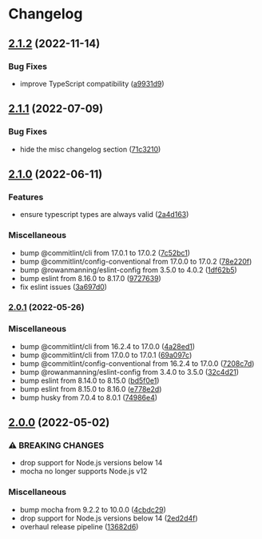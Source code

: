 # Changelog

## [2.1.2](https://github.com/rowanmanning/require-first/compare/v2.1.1...v2.1.2) (2022-11-14)


### Bug Fixes

* improve TypeScript compatibility ([a9931d9](https://github.com/rowanmanning/require-first/commit/a9931d9b107645c36b2c4ec645987cb57e3b4292))

## [2.1.1](https://github.com/rowanmanning/require-first/compare/v2.1.0...v2.1.1) (2022-07-09)


### Bug Fixes

* hide the misc changelog section ([71c3210](https://github.com/rowanmanning/require-first/commit/71c3210a328eb79058c0cec25f99cee43f38924e))

## [2.1.0](https://github.com/rowanmanning/require-first/compare/v2.0.1...v2.1.0) (2022-06-11)


### Features

* ensure typescript types are always valid ([2a4d163](https://github.com/rowanmanning/require-first/commit/2a4d1634f4f61f9027a95e293f1d1a24da67b457))


### Miscellaneous

* bump @commitlint/cli from 17.0.1 to 17.0.2 ([7c52bc1](https://github.com/rowanmanning/require-first/commit/7c52bc124951974b46fd237835c711ce9dcbbf46))
* bump @commitlint/config-conventional from 17.0.0 to 17.0.2 ([78e220f](https://github.com/rowanmanning/require-first/commit/78e220ff6fc18c0027cdfbe3ea63681b20e96efa))
* bump @rowanmanning/eslint-config from 3.5.0 to 4.0.2 ([1df62b5](https://github.com/rowanmanning/require-first/commit/1df62b52570321242de279d1a283e76d0fcdb5ab))
* bump eslint from 8.16.0 to 8.17.0 ([9727639](https://github.com/rowanmanning/require-first/commit/972763962f5a1fa611bf05537ee56b663988fab6))
* fix eslint issues ([3a697d0](https://github.com/rowanmanning/require-first/commit/3a697d034e79315dbdab324e46cf39790638c248))

### [2.0.1](https://github.com/rowanmanning/require-first/compare/v2.0.0...v2.0.1) (2022-05-26)


### Miscellaneous

* bump @commitlint/cli from 16.2.4 to 17.0.0 ([4a28ed1](https://github.com/rowanmanning/require-first/commit/4a28ed1b18ad09f0dd7922d740e45298e3498c5d))
* bump @commitlint/cli from 17.0.0 to 17.0.1 ([69a097c](https://github.com/rowanmanning/require-first/commit/69a097cd30fb7197579289cbe9f8a78599e16273))
* bump @commitlint/config-conventional from 16.2.4 to 17.0.0 ([7208c7d](https://github.com/rowanmanning/require-first/commit/7208c7de05c2367ea3b5af6351816ed07512f233))
* bump @rowanmanning/eslint-config from 3.4.0 to 3.5.0 ([32c4d21](https://github.com/rowanmanning/require-first/commit/32c4d213f0ed0d60609d7cca8c60ef9c823999fb))
* bump eslint from 8.14.0 to 8.15.0 ([bd5f0e1](https://github.com/rowanmanning/require-first/commit/bd5f0e112a1523d03dab7fb00eb81ba5043b08ec))
* bump eslint from 8.15.0 to 8.16.0 ([e778e2d](https://github.com/rowanmanning/require-first/commit/e778e2d2e8e9a5e1861ff319adbb45fe5ade9cde))
* bump husky from 7.0.4 to 8.0.1 ([74986e4](https://github.com/rowanmanning/require-first/commit/74986e46a59ff127cfd6dbed08a33db4f6b1b7a6))

## [2.0.0](https://github.com/rowanmanning/require-first/compare/v1.2.0...v2.0.0) (2022-05-02)


### ⚠ BREAKING CHANGES

* drop support for Node.js versions below 14
* mocha no longer supports Node.js v12

### Miscellaneous

* bump mocha from 9.2.2 to 10.0.0 ([4cbdc29](https://github.com/rowanmanning/require-first/commit/4cbdc294d1d0b1073cc5b00062b889d286b5fc01))
* drop support for Node.js versions below 14 ([2ed2d4f](https://github.com/rowanmanning/require-first/commit/2ed2d4f28d2a6685f56937950f5de20b0359f4c4))
* overhaul release pipeline ([13682d6](https://github.com/rowanmanning/require-first/commit/13682d61abca0755d1155d0aa2f9a3e9e59235a0))
